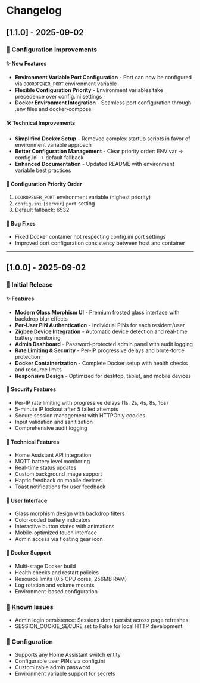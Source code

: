 # Changelog

## [1.1.0] - 2025-09-02

### 🔧 Configuration Improvements

#### ✨ New Features
- **Environment Variable Port Configuration** - Port can now be configured via `DOOROPENER_PORT` environment variable
- **Flexible Configuration Priority** - Environment variables take precedence over config.ini settings
- **Docker Environment Integration** - Seamless port configuration through .env files and docker-compose

#### 🛠️ Technical Improvements
- **Simplified Docker Setup** - Removed complex startup scripts in favor of environment variable approach
- **Better Configuration Management** - Clear priority order: ENV var → config.ini → default fallback
- **Enhanced Documentation** - Updated README with environment variable best practices

#### 📝 Configuration Priority Order
1. `DOOROPENER_PORT` environment variable (highest priority)
2. `config.ini` `[server]` `port` setting
3. Default fallback: 6532

#### 🐛 Bug Fixes
- Fixed Docker container not respecting config.ini port settings
- Improved port configuration consistency between host and container

---

## [1.0.0] - 2025-09-02

### 🎉 Initial Release

#### ✨ Features
- **Modern Glass Morphism UI** - Premium frosted glass interface with backdrop blur effects
- **Per-User PIN Authentication** - Individual PINs for each resident/user
- **Zigbee Device Integration** - Automatic device detection and real-time battery monitoring
- **Admin Dashboard** - Password-protected admin panel with audit logging
- **Rate Limiting & Security** - Per-IP progressive delays and brute-force protection
- **Docker Containerization** - Complete Docker setup with health checks and resource limits
- **Responsive Design** - Optimized for desktop, tablet, and mobile devices

#### 🔐 Security Features
- Per-IP rate limiting with progressive delays (1s, 2s, 4s, 8s, 16s)
- 5-minute IP lockout after 5 failed attempts
- Secure session management with HTTPOnly cookies
- Input validation and sanitization
- Comprehensive audit logging

#### 🔧 Technical Features
- Home Assistant API integration
- MQTT battery level monitoring
- Real-time status updates
- Custom background image support
- Haptic feedback on mobile devices
- Toast notifications for user feedback

#### 📱 User Interface
- Glass morphism design with backdrop filters
- Color-coded battery indicators
- Interactive button states with animations
- Mobile-optimized touch interface
- Admin access via floating gear icon

#### 🐳 Docker Support
- Multi-stage Docker build
- Health checks and restart policies
- Resource limits (0.5 CPU cores, 256MB RAM)
- Log rotation and volume mounts
- Environment-based configuration

### 🐛 Known Issues
- Admin login persistence: Sessions don't persist across page refreshes
- SESSION_COOKIE_SECURE set to False for local HTTP development

### 🔧 Configuration
- Supports any Home Assistant switch entity
- Configurable user PINs via config.ini
- Customizable admin password
- Environment variable support for secrets

